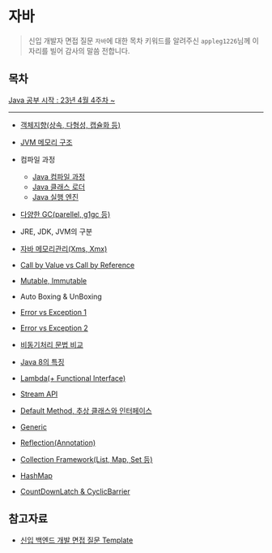 # 자바

> 신입 개발자 면접 질문 `자바`에 대한 목차 키워드를 알려주신 `appleg1226`님께 이 자리를 빌어 감사의 말씀 전합니다.

## 목차

[Java 공부 시작 : 23년 4월 4주차 ~](https://github.com/Fancy96/2023-CS-Study/issues/134)

---

* [객체지향(상속, 다형성, 캡슐화 등)](https://github.com/Fancy96/2023-CS-Study/blob/main/java/java_object_oriented.md)

* [JVM 메모리 구조](https://github.com/devFancy/2023-CS-Study/blob/main/java/java_jvm_architecture.md)

* 컴파일 과정
    * [Java 컴파일 과정](https://github.com/Fancy96/2023-CS-Study/blob/main/java/java_compile_sequence.md)
    * [Java 클래스 로더](https://github.com/Fancy96/2023-CS-Study/blob/main/java/java_class_loader.md)
    * [Java 실행 엔진](https://github.com/Fancy96/2023-CS-Study/blob/main/java/java_execution_engine.md)

* [다양한 GC(parellel, g1gc 등)](https://github.com/Fancy96/2023-CS-Study/blob/main/java/java_gc.md)

* JRE, JDK, JVM의 구분

* [자바 메모리관리(Xms, Xmx)](https://github.com/devFancy/2023-CS-Study/blob/main/java/java_xms_and_xmx.md)

* [Call by Value vs Call by Reference](https://github.com/devFancy/2023-CS-Study/blob/main/java/java_call_by_value.md)

* [Mutable, Immutable](https://github.com/Fancy96/2023-CS-Study/blob/main/java/java_mutable_immutable.md)

* Auto Boxing & UnBoxing

* [Error vs Exception 1](https://github.com/Fancy96/2023-CS-Study/blob/main/java/java_error_exception.md)

* [Error vs Exception 2](https://github.com/Fancy96/2023-CS-Study/blob/main/java/java_error_vs_exception.md)

* [비동기처리 문법 비교](https://github.com/devFancy/2023-CS-Study/blob/main/java/java_asynchronous.md)

* [Java 8의 특징](https://github.com/Fancy96/2023-CS-Study/blob/main/java/java_eight_characteristic.md)

* [Lambda(+ Functional Interface)](https://github.com/Fancy96/2023-CS-Study/blob/main/java/java_lamda_functional-interface.md)

* [Stream API](https://github.com/Fancy96/2023-CS-Study/blob/main/java/java_stream_api.md)

* [Default Method, 추상 클래스와 인터페이스](https://github.com/Fancy96/2023-CS-Study/blob/main/java/java_default_method.md)

* [Generic](https://github.com/Fancy96/2023-CS-Study/blob/main/java/java_generic.md)

* [Reflection(Annotation)](https://github.com/devFancy/2023-CS-Study/blob/main/java/java_reflection.md)

* [Collection Framework(List, Map, Set 등)](https://github.com/devFancy/2023-CS-Study/blob/main/java/java_collection_framework.md)

* [HashMap](https://github.com/Fancy96/2023-CS-Study/blob/main/java/java_hashmap.md)

* [CountDownLatch & CyclicBarrier](https://github.com/devFancy/2023-CS-Study/blob/main/java/java_countdownlatch_cyclicbarrier.md)

## 참고자료

* [신입 백엔드 개발 면접 질문 Template](https://appleg1226.tistory.com/37)